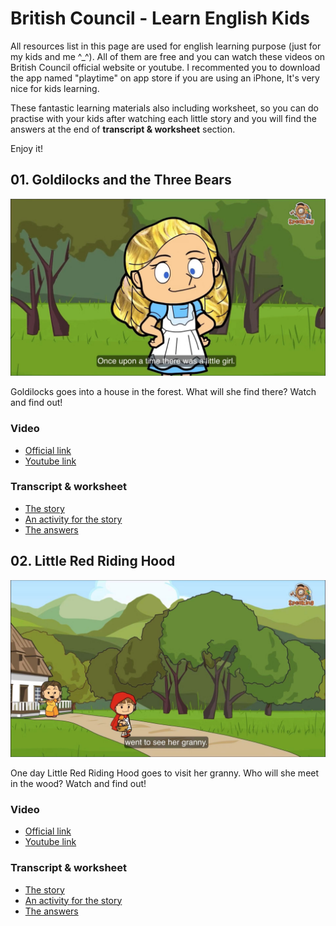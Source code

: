 # British Council - Learn English Kids

All resources list in this page are used for english learning purpose (just for my kids and me ^_^). All of them are free and you can watch these videos on British Council official website or youtube. I recommented you to download the app named "playtime" on app store if you are using an iPhone, It's very nice for kids learning. 

These fantastic learning materials also including worksheet, so you can do practise with your kids after watching each little story and you will find the answers at the end of **transcript & worksheet** section.

Enjoy it!

## 01. Goldilocks and the Three Bears

![logo](./01.Goldilocks-and-the-Three-Bears/logo.jpeg)

Goldilocks goes into a house in the forest. What will she find there? Watch and find out!

### Video

* [Official link](https://learnenglishkids.britishcouncil.org/short-stories/goldilocks-and-the-three-bears)
* [Youtube link](https://www.youtube.com/watch?v=Oaw-d3r_gIc)

### Transcript & worksheet

* [The story](./01.Goldilocks-and-the-Three-Bears/short-stories-goldilocks-and-the-three-bears-transcript.pdf)
* [An activity for the story](./01.Goldilocks-and-the-Three-Bears/short-stories-goldilocks-and-the-three-bears-worksheet.pdf)
* [The answers](./01.Goldilocks-and-the-Three-Bears/short-stories-goldilocks-and-the-three-bears-answers.pdf)

## 02. Little Red Riding Hood

![logo](./02.Little-Red-Riding-Hood/logo.jpeg)

One day Little Red Riding Hood goes to visit her granny. Who will she meet in the wood? Watch and find out!

### Video

* [Official link](https://learnenglishkids.britishcouncil.org/short-stories/little-red-riding-hood)
* [Youtube link](https://www.youtube.com/watch?v=GbzMC6qAzVU)

### Transcript & worksheet

* [The story](./02.Little-Red-Riding-Hood/short-stories-little-red-riding-hood-transcript.pdf)
* [An activity for the story](./02.Little-Red-Riding-Hood/short-stories-little-red-riding-hood-worksheet.pdf)
* [The answers](./02.Little-Red-Riding-Hood/short-stories-little-red-riding-hood-answers.pdf)

